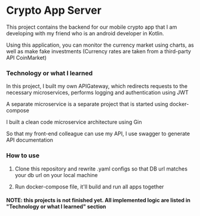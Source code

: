 
# Crypto App Server
This project contains the backend for our mobile crypto app that I am developing with my friend who is an android developer in Kotlin.

Using this application, you can monitor the currency market using charts, as well as make fake investments (Currency rates are taken from a third-party API CoinMarket)


### Technology or what I learned
In this project, I built my own APIGateway, which redirects requests to the necessary microservices, performs logging and authentication using JWT

A separate microservice is a separate project that is started using docker-compose

I built a clean code microservice architecture using Gin

So that my front-end colleague can use my API, I use swagger to generate API documentation

### How to use
1. Clone this repository and rewrite .yaml configs so that DB url matches your db url on your local machine

2. Run docker-compose file, it'll build and run all apps together

#### NOTE: this projects is not finished yet. All implemented logic are listed in "Technology or what I learned" section